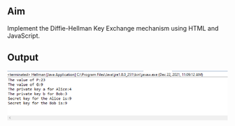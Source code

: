 ## Aim
Implement the Diffie-Hellman Key Exchange mechanism using HTML and JavaScript.

## Output
![output](Hellman.png)
